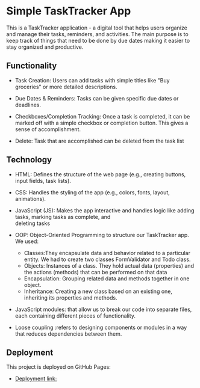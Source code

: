 # Simple TaskTracker App

This is a TaskTracker application - a digital tool that helps users organize and manage their tasks, reminders, and activities. The main purpose is to keep track of things that need to be done by due dates making it easier to stay organized and productive.

## Functionality

- Task Creation: Users can add tasks with simple titles like "Buy groceries" or more detailed descriptions.

- Due Dates & Reminders: Tasks can be given specific due dates or deadlines.

- Checkboxes/Completion Tracking: Once a task is completed, it can be marked off with a simple checkbox or completion button. This gives a sense of accomplishment.

- Delete: Task that are accomplished can be deleted from the task list

## Technology

- HTML: Defines the structure of the web page (e.g., creating buttons, input fields, task lists).

- CSS: Handles the styling of the app (e.g., colors, fonts, layout, animations).

- JavaScript (JS): Makes the app interactive and handles logic like adding tasks, marking tasks as complete, and  
  deleting tasks
- OOP: Object-Oriented Programming to structure our TaskTracker app. We used:
  - Classes:They encapsulate data and behavior related to a particular entity. We had to create two classes FormValidator and Todo class.
  - Objects: Instances of a class. They hold actual data (properties) and the actions (methods) that can be performed on that data
  - Encapsulation: Grouping related data and methods together in one object.
  - Inheritance: Creating a new class based on an existing one, inheriting its properties and methods.
- JavaScript modules: that allow us to break our code into separate files, each containing different pieces of functionality.
- Loose coupling :refers to designing components or modules in a way that reduces dependencies between them.

## Deployment

This project is deployed on GitHub Pages:

- [Deployment link:](https://iovv13nat.github.io/se_project_todo-app/)
